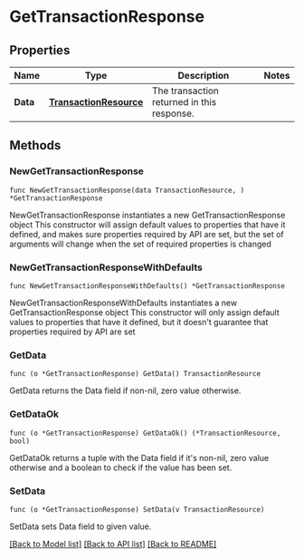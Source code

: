 # GetTransactionResponse

## Properties

Name | Type | Description | Notes
------------ | ------------- | ------------- | -------------
**Data** | [**TransactionResource**](TransactionResource.md) | The transaction returned in this response.  | 

## Methods

### NewGetTransactionResponse

`func NewGetTransactionResponse(data TransactionResource, ) *GetTransactionResponse`

NewGetTransactionResponse instantiates a new GetTransactionResponse object
This constructor will assign default values to properties that have it defined,
and makes sure properties required by API are set, but the set of arguments
will change when the set of required properties is changed

### NewGetTransactionResponseWithDefaults

`func NewGetTransactionResponseWithDefaults() *GetTransactionResponse`

NewGetTransactionResponseWithDefaults instantiates a new GetTransactionResponse object
This constructor will only assign default values to properties that have it defined,
but it doesn't guarantee that properties required by API are set

### GetData

`func (o *GetTransactionResponse) GetData() TransactionResource`

GetData returns the Data field if non-nil, zero value otherwise.

### GetDataOk

`func (o *GetTransactionResponse) GetDataOk() (*TransactionResource, bool)`

GetDataOk returns a tuple with the Data field if it's non-nil, zero value otherwise
and a boolean to check if the value has been set.

### SetData

`func (o *GetTransactionResponse) SetData(v TransactionResource)`

SetData sets Data field to given value.



[[Back to Model list]](../README.md#documentation-for-models) [[Back to API list]](../README.md#documentation-for-api-endpoints) [[Back to README]](../README.md)


